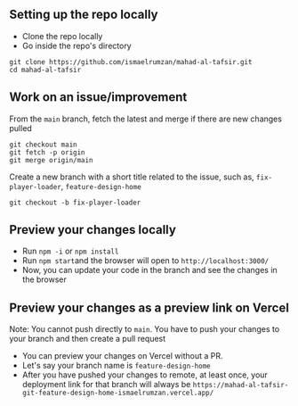 ## Setting up the repo locally
- Clone the repo locally
- Go inside the repo's directory
```
git clone https://github.com/ismaelrumzan/mahad-al-tafsir.git
cd mahad-al-tafsir
```

## Work on an issue/improvement
From the `main` branch, fetch the latest and merge if there are new changes pulled
```
git checkout main
git fetch -p origin
git merge origin/main
```
Create a new branch with a short title related to the issue, such as, `fix-player-loader`, `feature-design-home`
```
git checkout -b fix-player-loader
```
## Preview your changes locally

- Run `npm -i` or `npm install`
- Run `npm start`and the browser will open to `http://localhost:3000/`
- Now, you can update your code in the branch and see the changes in the browser

## Preview your changes as a preview link on Vercel

Note: You cannot push directly to `main`. You have to push your changes to your branch and then create a pull request
- You can preview your changes on Vercel without a PR. 
- Let's say your branch name is `feature-design-home`
- After you have pushed your changes to remote, at least once, your deployment link for that branch will always be `https://mahad-al-tafsir-git-feature-design-home-ismaelrumzan.vercel.app/`
